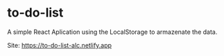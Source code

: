 # to-do-list

A simple React Aplication using the LocalStorage to armazenate the data.

Site: https://to-do-list-alc.netlify.app
